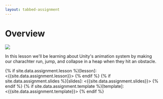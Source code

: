 ```yaml
---
layout: tabbed-assignment
---
```


# Overview

<img class="overview-image" src="https://connect-prd-cdn.unity.com/20190521/learn/images/aa73ac9c-53d5-49c4-9723-3588aea61e87_3_3_full.png">

In this lesson we'll be learning about Unity's animation system by making our charachter run, jump, and collapse in a heap when they hit an obstacle.

<!-- Don't edit links here, change them in _data/assignment.yml instead, -->

{% if site.data.assignment.lesson   %}[lesson]: <{{site.data.assignment.lesson}}>     {% endif %}
{% if site.data.assignment.slides   %}[slides]:   <{{site.data.assignment.slides}}>   {% endif %}
{% if site.data.assignment.template %}[template]: <{{site.data.assignment.template}}> {% endif %}
